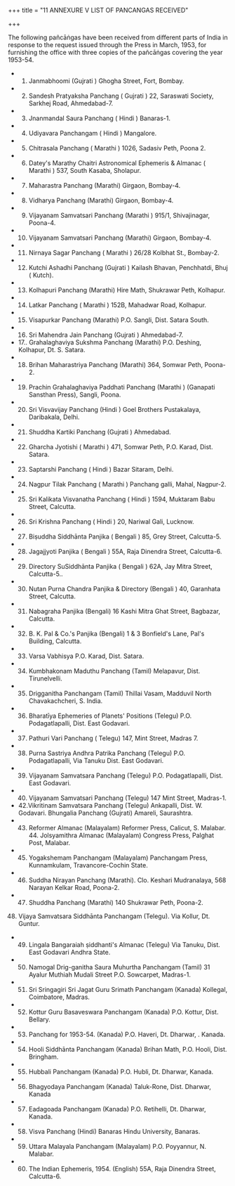 +++
title = "11 ANNEXURE V LIST OF PANCANGAS RECEIVED"

+++

The following pañcāṅgas have been received from different parts of India in response to the request issued through the Press in March, 1953, for furnishing the office with three copies of the pañcāṅgas covering the year 1953-54. 

- 1. Janmabhoomi (Gujrati ) Ghogha Street, Fort, Bombay. 
- 2. Sandesh Pratyaksha Panchang ( Gujrati ) 22, Saraswati Society, Sarkhej Road, Ahmedabad-7. 
- 3. Jnanmandal Saura Panchang ( Hindi ) Banaras-1. 
- 4. Udiyavara Panchangam ( Hindi ) Mangalore. 
- 5. Chitrasala Panchang ( Marathi ) 1026, Sadasiv Peth, Poona 2. 
- 6. Datey's Marathy Chaitri Astronomical Ephemeris & Almanac ( Marathi ) 537, South Kasaba, Sholapur. 
- 7. Maharastra Panchang (Marathi) Girgaon, Bombay-4. 
- 8. Vidharya Panchang (Marathi) Girgaon, Bombay-4. 
- 9. Vijayanam Samvatsari Panchang (Marathi ) 915/1, Shivajinagar, Poona-4. 
- 10. Vijayanam Samvatsari Panchang (Marathi) Girgaon, Bombay-4. 
- 11. Nirnaya Sagar Panchang ( Marathi ) 26/28 Kolbhat St., Bombay-2. 
- 12. Kutchi Ashadhi Panchang (Gujrati ) Kailash Bhavan, Penchhatdi, Bhuj ( Kutch). 
- 13. Kolhapuri Panchang (Marathi) Hire Math, Shukrawar Peth, Kolhapur. 
- 14. Latkar Panchang ( Marathi ) 152B, Mahadwar Road, Kolhapur. 
- 15. Visapurkar Panchang (Marathi) P.O. Sangli, Dist. Satara South. 
- 16. Sri Mahendra Jain Panchang (Gujrati ) Ahmedabad-7. 
- 17.. Grahalaghaviya Sukshma Panchang (Marathi) P.O. Deshing, Kolhapur, Dt. S. Satara. 
- 18. Brihan Maharastriya Panchang (Marathi) 364, Somwar Peth, Poona-2. 
- 19. Prachin Grahalaghaviya Paddhati Panchang (Marathi ) (Ganapati Sansthan Press), Sangli, Poona. 
- 20. Sri Visvavijay Panchang (Hindi ) Goel Brothers Pustakalaya, Daribakala, Delhi. 
- 21. Shuddha Kartiki Panchang (Gujrati ) Ahmedabad. 
- 22. Gharcha Jyotishi ( Marathi ) 471, Somwar Peth, P.O. Karad, Dist. Satara. 
- 23. Saptarshi Panchang ( Hindi ) Bazar Sitaram, Delhi. 
- 24. Nagpur Tilak Panchang ( Marathi ) Panchang galli, Mahal, Nagpur-2. 
- 25. Sri Kalikata Visvanatha Panchang ( Hindi ) 1594, Muktaram Babu Street, Calcutta. 
- 26. Sri Krishna Panchang ( Hindi ) 20, Nariwal Gali, Lucknow. 
- 27. Biṣuddha Siddhānta Panjika ( Bengali ) 85, Grey Street, Calcutta-5. 
- 28. Jagajjyoti Panjika ( Bengali ) 55A, Raja Dinendra Street, Calcutta-6. 
- 29. Directory SuSiddhānta Panjika ( Bengali ) 62A, Jay Mitra Street, Calcutta-5.. 
- 30. Nutan Purna Chandra Panjika & Directory (Bengali ) 40, Garanhata Street, Calcutta. 
- 31. Nabagraha Panjika (Bengali) 16 Kashi Mitra Ghat Street, Bagbazar, Calcutta. 
- 32. B. K. Pal & Co.'s Panjika (Bengali) 1 & 3 Bonfield's Lane, Pal's Building, Calcutta. 
- 33. Varsa Vabhisya P.O. Karad, Dist. Satara. 
- 34. Kumbhakonam Maduthu Panchang (Tamil) Melapavur, Dist. Tirunelvelli. 
- 35. Drigganitha Panchangam (Tamil) Thillai Vasam, Madduvil North Chavakachcheri, S. India. 
- 36. Bharatīya Ephemeries of Planets' Positions (Telegu) P.O. Podagatlapalli, Dist. East Godavari. 
- 37. Pathuri Vari Panchang ( Telegu) 147, Mint Street, Madras 7. 
- 38. Purna Sastriya Andhra Patrika Panchang (Telegu) P.O. Podagatlapalli, Via Tanuku Dist. East Godavari. 
- 39. Vijayanam Samvatsara Panchang (Telegu) P.O. Podagatlapalli, Dist. East Godavari. 
- 40. Vijayanam Samvatsari Panchang (Telegu) 147 Mint Street, Madras-1. 
- 42.Vikritinam Samvatsara Panchang (Telegu) Ankapalli, Dist. W. Godavari. Bhungalia Panchang (Gujrati) Amareli, Saurashtra. 
- 43. Reformer Almanac (Malayalam) Reformer Press, Calicut, S. Malabar. 44. Jolsyamithra Almanac (Malayalam) Congress Press, Palghat Post, Malabar. 
- 45. Yogakshemam Panchangam (Malayalam) Panchangam Press, Kunnamkulam, Travancore-Cochin State. 
- 46. Suddha Nirayan Panchang (Marathi). Clo. Keshari Mudranalaya, 568 Narayan Kelkar Road, Poona-2. 
- 47. Shuddha Panchang (Marathi) 140 Shukrawar Peth, Poona-2. 
48. Vijaya Samvatsara Siddhānta Panchangam (Telegu). Via Kollur, Dt. Guntur. 
- 49. Lingala Bangaraiah ṣiddhanti's Almanac (Telegu) Via Tanuku, Dist. East Godavari Andhra State. 
- 50. Namogal Drig-ganitha Saura Muhurtha Panchangam (Tamil) 31 Ayalur Muthiah Mudali Street P.O. Sowcarpet, Madras-1. 
- 51. Sri Sringagiri Sri Jagat Guru Srimath Panchangam (Kanada) Kollegal, Coimbatore, Madras. 
- 52. Kottur Guru Basaveswara Panchangam (Kanada) P.O. Kottur, Dist. Bellary. 
- 53. Panchang for 1953-54. (Kanada) P.O. Haveri, Dt. Dharwar, . Kanada. 
- 54. Hooli Siddhānta Panchangam (Kanada) Brihan Math, P.O. Hooli, Dist. Bringham. 
- 55. Hubbali Panchangam (Kanada) P.O. Hubli, Dt. Dharwar, Kanada. 
- 56. Bhagyodaya Panchangam (Kanada) Taluk-Rone, Dist. Dharwar, Kanada 
- 57. Eadagoada Panchangam (Kanada) P.O. Retihelli, Dt. Dharwar, Kanada. 
- 58. Visva Panchang (Hindi) Banaras Hindu University, Banaras. 
- 59. Uttara Malayala Panchangam (Malayalam) P.O. Poyyannur, N. Malabar. 
- 60. The Indian Ephemeris, 1954. (English) 55A, Raja Dinendra Street, Calcutta-6. 

